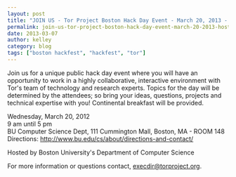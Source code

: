 ```yaml
---
layout: post
title: "JOIN US - Tor Project Boston Hack Day Event - March 20, 2013 - Hosted by Boston University's Department of Computer Science"
permalink: join-us-tor-project-boston-hack-day-event-march-20-2013-hosted-boston-universitys-department-co
date: 2013-03-07
author: kelley
category: blog
tags: ["boston hackfest", "hackfest", "tor"]
---
```


Join us for a unique public hack day event where you will have an opportunity to work in a highly collaborative, interactive environment with Tor's team of technology and research experts. Topics for the day will be determined by the attendees; so bring your ideas, questions, projects and technical expertise with you! Continental breakfast will be provided.

Wednesday, March 20, 2012  
9 am until 5 pm  
BU Computer Science Dept, 111 Cummington Mall, Boston, MA - ROOM 148  
Directions: http://www.bu.edu/cs/about/directions-and-contact/

Hosted by Boston University's Department of Computer Science

For more information or questions contact, execdir@torproject.org.

